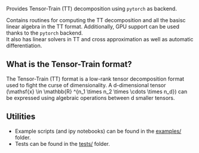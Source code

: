 Provides Tensor-Train (TT) decomposition using `pytorch` as backend.

Contains routines for computing the TT decomposition and all the basisc linear algebra in the TT format. Additionally, GPU support can be used thanks to the `pytorch` backend.   
It also has linear solvers in TT and cross approximation as well as automatic differentiation.


 

 What is the Tensor-Train format?
 --------------------------------

 The Tensor-Train (TT) format is a low-rank tensor decomposition format used to fight the curse of dimensionality. A d-dimensional tensor \(\mathsf{x} \in \mathbb{R} ^{n_1 \times n_2 \times \cdots \times n_d}\) can be expressed using algebraic operations between d smaller tensors.
 


 Utilities
 ---------

 * Example scripts (and ipy notebooks) can be found in the [examples/](https://github.com/ion-g-ion/torchTT/tree/main/examples) folder.
 * Tests can be found in the [tests/](https://github.com/ion-g-ion/torchTT/tree/main/tests) folder.